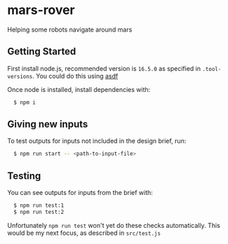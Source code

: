 # mars-rover

Helping some robots navigate around mars

## Getting Started

First install node.js, recommended version is `16.5.0` as specified in `.tool-versions`. You could do this using [asdf](http://asdf-vm.com/guide/getting-started.html)

Once node is installed, install dependencies with:

```bash
  $ npm i
```

## Giving new inputs

To test outputs for inputs not included in the design brief, run:

```bash
  $ npm run start -- <path-to-input-file>
```

## Testing

You can see outputs for inputs from the brief with:

```bash
  $ npm run test:1
  $ npm run test:2
```

Unfortunately `npm run test` won't yet do these checks automatically. This would be my next focus, as described in `src/test.js`
